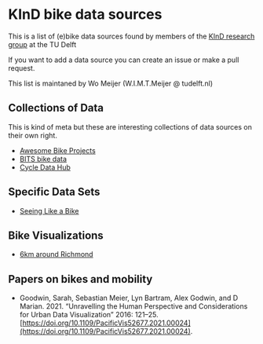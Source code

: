 # KInD bike data sources
This is a list of (e)bike data sources found by members of the [KInD research group](https://kind.io.tudelft.nl/) at the TU Delft

If you want to add a data source you can create an issue or make a pull request.

This list is maintaned by Wo Meijer (W.I.M.T.Meijer @ tudelft.nl)

## Collections of Data
This is kind of meta but these are interesting collections of data sources on their own right.
- [Awesome Bike Projects](https://github.com/mltbnz/awesome-bikeprojects#open-data)
- [BITS bike data](https://bicycle-data.de/bicycles-data/)
- [Cycle Data Hub](https://cycle-data-hub-provincieantwerpen.hub.arcgis.com/)

## Specific Data Sets
- [Seeing Like a Bike](https://github.com/cledantec/Cycle-Atlanta-SLaB)

## Bike Visualizations
- [6km around Richmond](https://www.cyclinganalytics.com/ride/918268615752)

## Papers on bikes and mobility
- Goodwin, Sarah, Sebastian Meier, Lyn Bartram, Alex Godwin, and D Marian. 2021. “Unravelling the Human Perspective and Considerations for Urban Data Visualization” 2016: 121–25. [https://doi.org/10.1109/PacificVis52677.2021.00024](https://doi.org/10.1109/PacificVis52677.2021.00024).
